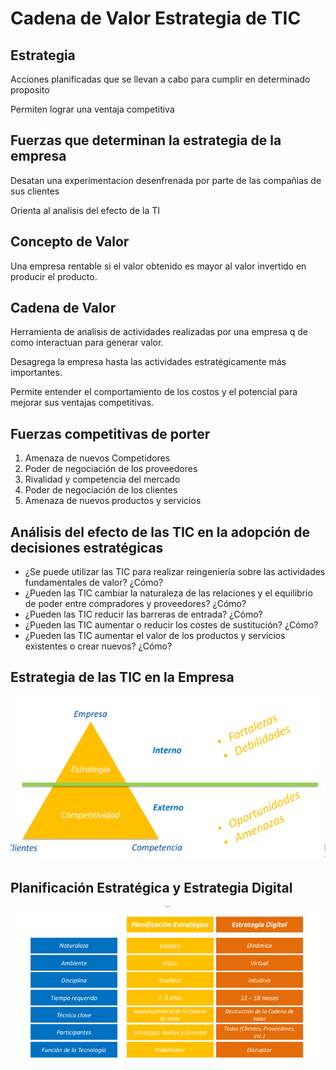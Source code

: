 # Cadena de Valor Estrategia de TIC

## Estrategia

Acciones planificadas que se llevan a cabo para cumplir en determinado proposito

Permiten lograr una ventaja competitiva

## Fuerzas que determinan la estrategia de la empresa

Desatan una experimentacion desenfrenada por parte de las compañias de sus clientes

Orienta al analisis del efecto de la TI

## Concepto de Valor

Una empresa rentable si el valor obtenido es mayor al valor invertido en producir el producto.

## Cadena de Valor

Herramienta de analisis de actividades realizadas por una empresa q
de como interactuan para generar valor.

Desagrega la empresa hasta las actividades estratégicamente más importantes.

Permite entender el comportamiento de los costos y el potencial para mejorar sus ventajas competitivas.


## Fuerzas competitivas de porter

1. Amenaza de nuevos Competidores
2. Poder de negociación de los proveedores
3. Rivalidad y competencia del mercado
4. Poder de negociación de los clientes
5. Amenaza de nuevos productos y servicios

## Análisis del efecto de las TIC en la adopción de decisiones estratégicas

- ¿Se puede utilizar las TIC para realizar reingeniería sobre las actividades fundamentales de valor? ¿Cómo?
- ¿Pueden las TIC cambiar la naturaleza de las relaciones y el equilibrio de poder entre compradores y proveedores? ¿Cómo?
- ¿Pueden las TIC reducir las barreras de entrada? ¿Cómo?
- ¿Pueden las TIC aumentar o reducir los costes de sustitución? ¿Cómo?
- ¿Pueden las TIC aumentar el valor de los productos y servicios existentes o crear nuevos? ¿Cómo?

## Estrategia de las TIC en la Empresa

![Piramide](../img/swappy-20230516_005146.png)

## Planificación Estratégica y Estrategia Digital

![Planificacion](../img/swappy-20230516_005226.png)

